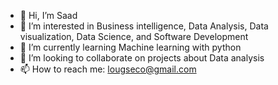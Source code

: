 - 👋 Hi, I’m Saad
- 👀 I’m interested in Business intelligence, Data Analysis, Data visualization, Data Science, and Software Development
- 🌱 I’m currently learning Machine learning with python
- 💞️ I’m looking to collaborate on projects about Data analysis
- 📫 How to reach me: lougseco@gmail.com

<!---
LougSE/LougSE is a ✨ special ✨ repository because its `README.md` (this file) appears on your GitHub profile.
You can click the Preview link to take a look at your changes.
--->
